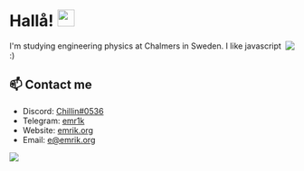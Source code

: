 

# Hallå! <img src="https://raw.githubusercontent.com/MartinHeinz/MartinHeinz/master/wave.gif" width="30px">


<a href="hhttps://github.com/C4illin?tab=repositories">
  <img align="right" src="https://github-readme-stats.vercel.app/api/top-langs/?username=C4illin&theme=nord&show_icons=true" />
</a>

I'm studying engineering physics at Chalmers in Sweden. I like javascript :)

## 📫 Contact me

- Discord: [Chillin#0536](https://youtu.be/dQw4w9WgXcQ)
- Telegram: [emr1k](https://t.me/emr1k)
- Website: [emrik.org](https://emrik.org/)
- Email: [e@emrik.org](mailto:e@emrik.org)

<a href="hhttps://github.com/C4illin?tab=repositories">
  <img align="left" src="https://github-readme-stats.vercel.app/api?username=C4illin&theme=nord&show_icons=true" />
</a>
